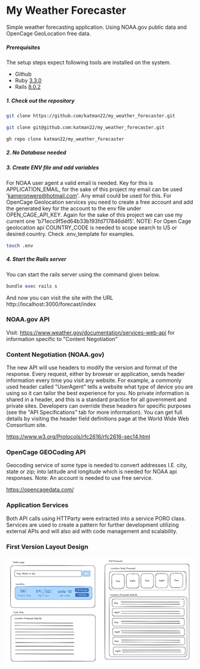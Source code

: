 # My Weather Forecaster

Simple weather forecasting application. Using NOAA.gov public data and OpenCage GeoLocation free data.

##### Prerequisites

The setup steps expect following tools are installed on the system.

- Github
- Ruby [3.3.0](https://www.ruby-lang.org/en/news/2023/12/25/ruby-3-3-0-released/)
- Rails [8.0.2](https://rubyonrails.org/2025/3/12/Rails-Version-8-0-2-has-been-released)

##### 1. Check out the repository

```bash
git clone https://github.com/katman22/my_weather_forecaster.git
```
```bash
git clone git@github.com:katman22/my_weather_forecaster.git
```
```bash
gh repo clone katman22/my_weather_forecaster
```

##### 2. No Database needed

##### 3. Create ENV file and add variables

For NOAA user agent a valid email is needed. Key for this is APPLICATION_EMAIL, for the sake of this project my email can be used 'kameronwere@hotmail.com'. Any email could be used for this.
For OpenCage Geolocation services you need to create a free account and add the generated key for the account to the env file under OPEN_CAGE_API_KEY. Again for the sake of this project we can use my current one 'b71ecc9f5ed64b33b193fd717846d4f5'. 
NOTE: For Open Cage geolocation api COUNTRY_CODE is needed to scope search to US or desired country.
Check .env_template for examples.

```bash
touch .env
```

##### 4. Start the Rails server

You can start the rails server using the command given below.

```ruby
bundle exec rails s
```

And now you can visit the site with the URL http://localhost:3000/forecast/index

### NOAA.gov API

Visit: https://www.weather.gov/documentation/services-web-api for information specific to "Content Negotiation"
### Content Negotiation (NOAA.gov)
The new API will use headers to modify the version and format of the response. Every request, either by browser or application, sends header information every time you visit any website. For example, a commonly used header called "UserAgent" tells a website what type of device you are using so it can tailor the best experience for you. No private information is shared in a header, and this is a standard practice for all government and private sites. Developers can override these headers for specific purposes (see the "API Specifications" tab for more information). You can get full details by visiting the header field definitions page at the World Wide Web Consortium site.

https://www.w3.org/Protocols/rfc2616/rfc2616-sec14.html

### OpenCage GEOCoding API

Geocoding service of some type is needed to convert addresses I.E. city, state or zip; into latitude and longitude which is needed for NOAA api responses.
Note: An account is needed to use free service.

https://opencagedata.com/

### Application Services

Both API calls using HTTParty were extracted into a service PORO class. Services are used to create a pattern for further development utilizing external APIs and will also aid with code management and scalability.

### First Version Layout Design
![layout_example.png](public/images/layout_example.png)


